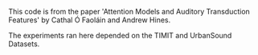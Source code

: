 This code is from the paper 'Attention Models and Auditory Transduction Features' by Cathal Ó Faoláin and Andrew Hines.

The experiments ran here depended on the TIMIT and UrbanSound Datasets. 
